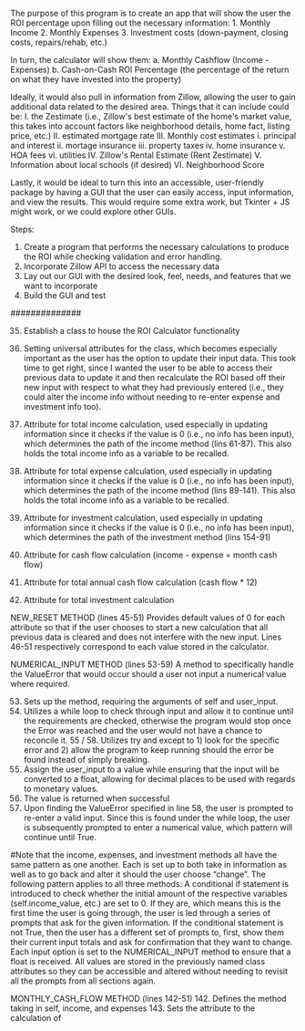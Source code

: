 The purpose of this program is to create an app that will show the user the ROI percentage upon filling out the necessary information:
    1. Monthly Income
    2. Monthly Expenses
    3. Investment costs (down-payment, closing costs, repairs/rehab, etc.)
    
In turn, the calculator will show them:
    a. Monthly Cashflow (Income - Expenses)
    b. Cash-on-Cash ROI Percentage (the percentage of the return on what they have invested into the property)
    
Ideally, it would also pull in information from Zillow, allowing the user to gain additional data related to the desired area.
Things that it can include could be:
    I. the Zestimate (i.e., Zillow's best estimate of the home's market value, this takes into account factors like neighborhood details, home fact, listing price, etc.)
    II. estimated mortgage rate
    III. Monthly cost estimates
        i. principal and interest
        ii. mortage insurance
        iii. property taxes
        iv. home insurance
        v. HOA fees
        vi. utilities
    IV. Zillow's Rental Estimate (Rent Zestimate)
    V. Information about local schools (if desired)
    VI. Neighborhood Score

Lastly, it would be ideal to turn this into an accessible, user-friendly package by having a GUI that the user can easily access, input information, and view the results. This would require some extra work, but Tkinter + JS might work, or we could explore other GUIs.

Steps:
1. Create a program that performs the necessary calculations to produce the ROI while checking validation and error handling.
2. Incorporate Zillow API to access the necessary data
3. Lay out our GUI with the desired look, feel, needs, and features that we want to incorporate
4. Build the GUI and test

##############

35. Establish a class to house the ROI Calculator functionality

37. Setting universal attributes for the class, which becomes especially important as the user has the option to update their input data. This took time to get right, since I wanted the user to be able to access their previous data to update it and then recalculate the ROI based off their new input with respect to what they had previously entered (i.e., they could alter the income info without needing to re-enter expense and investment info too).
38. Attribute for total income calculation, used especially in updating information since it checks if the value is 0 (i.e., no info has been input), which determines the path of the income method (lins 61-87). This also holds the total income info as a variable to be recalled.
39. Attribute for total expense calculation, used especially in updating information since it checks if the value is 0 (i.e., no info has been input), which determines the path of the income method (lins 89-141). This also holds the total income info as a variable to be recalled.
40. Attribute for investment calculation, used especially in updating information since it checks if the value is 0 (i.e., no info has been input), which determines the path of the investment method (lins 154-91)
41. Attribute for cash flow calculation (income - expense = month cash flow)
42. Attribute for total annual cash flow calculation (cash flow * 12)
43. Attribute for total investment calculation


NEW_RESET METHOD (lines 45-51)
Provides default values of 0 for each attribute so that if the user chooses to start a new calculation that all previous data is cleared and does not interfere with the new input. Lines 46-51 respectively correspond to each value stored in the calculator.


NUMERICAL_INPUT METHOD (lines 53-59)
A method to specifically handle the ValueError that would occur should a user not input a numerical value where required. 

53. Sets up the method, requiring the arguments of self and user_input.
54. Utilizes a while loop to check through input and allow it to continue until the requirements are checked, otherwise the program would stop once the Error was reached and the user would not have a chance to reconcile it.
55 / 58. Utilizes try and except to 1) look for the specific error and 2) allow the program to keep running should the error be found instead of simply breaking.
56. Assign the user_input to a value while ensuring that the input will be converted to a float, allowing for decimal places to be used with regards to monetary values.
57. The value is returned when successful
59. Upon finding the ValueError specified in line 58, the user is prompted to re-enter a valid input. Since this is found under the while loop, the user is subsequently prompted to enter a numerical value, which pattern will continue until True.


#Note that the income, expenses, and investment methods all have the same pattern as one another. Each is set up to both take in information as well as to go back and alter it should the user choose “change”. The following pattern applies to all three methods:
A conditional if statement is introduced to check whether the initial amount of the respective variables (self.income_value, etc.) are set to 0. If they are, which means this is the first time the user is going through, the user is led through a series of prompts that ask for the given information. 
If the conditional statement is not True, then the user has a different set of prompts to, first, show them their current input totals and ask for confirmation that they want to change. 
Each input option is set to the NUMERICAL_INPUT method to ensure that a float is received.
All values are stored in the previously named class attributes so they can be accessible and altered without needing to revisit all the prompts from all sections again.

MONTHLY_CASH_FLOW METHOD (lines 142-51)
142. Defines the method taking in self, income, and expenses
143. Sets the attribute to the calculation of 
